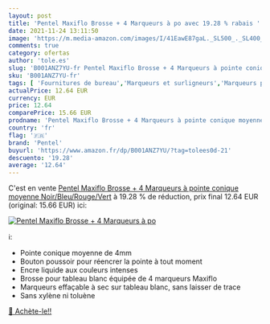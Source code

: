 ```yaml
---
layout: post
title: 'Pentel Maxiflo Brosse + 4 Marqueurs à po avec 19.28 % rabais '
date: 2021-11-24 13:11:50
image: 'https://m.media-amazon.com/images/I/41EawE87gaL._SL500_._SL400_.jpg'
comments: true
category: ofertas
author: 'tole.es'
slug: 'B001ANZ7YU-fr Pentel Maxiflo Brosse + 4 Marqueurs à pointe conique...'
sku: 'B001ANZ7YU-fr'
tags: [ 'Fournitures de bureau','Marqueurs et surligneurs','Marqueurs pour tableaux blancs','pentel','Écriture', ]
actualPrice: 12.64 EUR
currency: EUR
price: 12.64
comparePrice: 15.66 EUR
prodname: 'Pentel Maxiflo Brosse + 4 Marqueurs à pointe conique moyenne Noir/Bleu/Rouge/Vert'
country: 'fr'
flag: '🇫🇷'
brand: 'Pentel'
buyurl: 'https://www.amazon.fr/dp/B001ANZ7YU/?tag=tolees0d-21'
descuento: '19.28'
average: '12.64'
---
```


C'est en vente [Pentel Maxiflo Brosse + 4 Marqueurs à pointe conique moyenne Noir/Bleu/Rouge/Vert](https://www.amazon.fr/dp/B001ANZ7YU/?tag=tolees0d-21)  à  19.28 % de réduction, prix final  12.64 EUR (original: 15.66 EUR) ici:

[![Pentel Maxiflo Brosse + 4 Marqueurs à po](https://m.media-amazon.com/images/I/41EawE87gaL._SL500_._SL400_.jpg)](https://www.amazon.fr/dp/B001ANZ7YU/?tag=tolees0d-21)

ℹ️:

- Pointe conique moyenne de 4mm
- Bouton poussoir pour réencrer la pointe à tout moment
- Encre liquide aux couleurs intenses
- Brosse pour tableau blanc équipée de 4 marqueurs Maxiflo
- Marqueurs effaçable à sec sur tableau blanc, sans laisser de trace
- Sans xylène ni toluène

[🛒 Achète-le!!](https://www.amazon.fr/dp/B001ANZ7YU/?tag=tolees0d-21)
